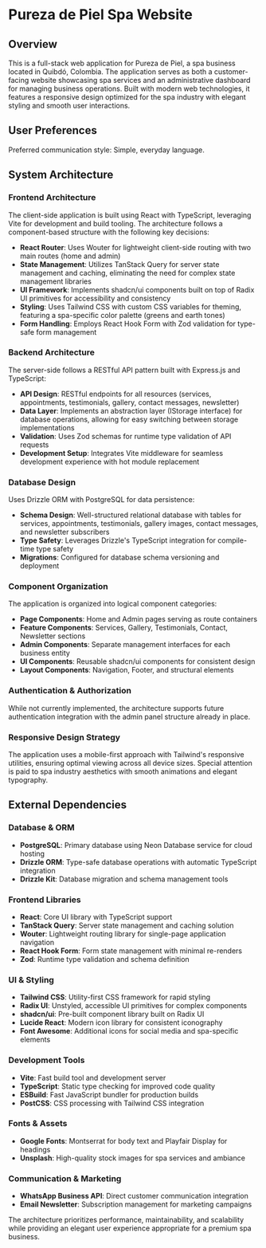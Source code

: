 # Pureza de Piel Spa Website

## Overview

This is a full-stack web application for Pureza de Piel, a spa business located in Quibdó, Colombia. The application serves as both a customer-facing website showcasing spa services and an administrative dashboard for managing business operations. Built with modern web technologies, it features a responsive design optimized for the spa industry with elegant styling and smooth user interactions.

## User Preferences

Preferred communication style: Simple, everyday language.

## System Architecture

### Frontend Architecture
The client-side application is built using React with TypeScript, leveraging Vite for development and build tooling. The architecture follows a component-based structure with the following key decisions:

- **React Router**: Uses Wouter for lightweight client-side routing with two main routes (home and admin)
- **State Management**: Utilizes TanStack Query for server state management and caching, eliminating the need for complex state management libraries
- **UI Framework**: Implements shadcn/ui components built on top of Radix UI primitives for accessibility and consistency
- **Styling**: Uses Tailwind CSS with custom CSS variables for theming, featuring a spa-specific color palette (greens and earth tones)
- **Form Handling**: Employs React Hook Form with Zod validation for type-safe form management

### Backend Architecture
The server-side follows a RESTful API pattern built with Express.js and TypeScript:

- **API Design**: RESTful endpoints for all resources (services, appointments, testimonials, gallery, contact messages, newsletter)
- **Data Layer**: Implements an abstraction layer (IStorage interface) for database operations, allowing for easy switching between storage implementations
- **Validation**: Uses Zod schemas for runtime type validation of API requests
- **Development Setup**: Integrates Vite middleware for seamless development experience with hot module replacement

### Database Design
Uses Drizzle ORM with PostgreSQL for data persistence:

- **Schema Design**: Well-structured relational database with tables for services, appointments, testimonials, gallery images, contact messages, and newsletter subscribers
- **Type Safety**: Leverages Drizzle's TypeScript integration for compile-time type safety
- **Migrations**: Configured for database schema versioning and deployment

### Component Organization
The application is organized into logical component categories:

- **Page Components**: Home and Admin pages serving as route containers
- **Feature Components**: Services, Gallery, Testimonials, Contact, Newsletter sections
- **Admin Components**: Separate management interfaces for each business entity
- **UI Components**: Reusable shadcn/ui components for consistent design
- **Layout Components**: Navigation, Footer, and structural elements

### Authentication & Authorization
While not currently implemented, the architecture supports future authentication integration with the admin panel structure already in place.

### Responsive Design Strategy
The application uses a mobile-first approach with Tailwind's responsive utilities, ensuring optimal viewing across all device sizes. Special attention is paid to spa industry aesthetics with smooth animations and elegant typography.

## External Dependencies

### Database & ORM
- **PostgreSQL**: Primary database using Neon Database service for cloud hosting
- **Drizzle ORM**: Type-safe database operations with automatic TypeScript integration
- **Drizzle Kit**: Database migration and schema management tools

### Frontend Libraries
- **React**: Core UI library with TypeScript support
- **TanStack Query**: Server state management and caching solution
- **Wouter**: Lightweight routing library for single-page application navigation
- **React Hook Form**: Form state management with minimal re-renders
- **Zod**: Runtime type validation and schema definition

### UI & Styling
- **Tailwind CSS**: Utility-first CSS framework for rapid styling
- **Radix UI**: Unstyled, accessible UI primitives for complex components
- **shadcn/ui**: Pre-built component library built on Radix UI
- **Lucide React**: Modern icon library for consistent iconography
- **Font Awesome**: Additional icons for social media and spa-specific elements

### Development Tools
- **Vite**: Fast build tool and development server
- **TypeScript**: Static type checking for improved code quality
- **ESBuild**: Fast JavaScript bundler for production builds
- **PostCSS**: CSS processing with Tailwind CSS integration

### Fonts & Assets
- **Google Fonts**: Montserrat for body text and Playfair Display for headings
- **Unsplash**: High-quality stock images for spa services and ambiance

### Communication & Marketing
- **WhatsApp Business API**: Direct customer communication integration
- **Email Newsletter**: Subscription management for marketing campaigns

The architecture prioritizes performance, maintainability, and scalability while providing an elegant user experience appropriate for a premium spa business.